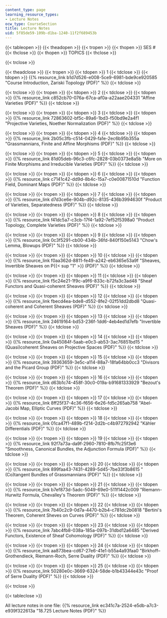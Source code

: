 ```yaml
---
content_type: page
learning_resource_types:
- Lecture Notes
ocw_type: CourseSection
title: Lecture Notes
uid: 5f85de59-109b-d1ba-1240-11f2f689453b
---
```

{{< tableopen >}}
{{< theadopen >}}
{{< tropen >}}
{{< thopen >}}
SES #
{{< thclose >}}
{{< thopen >}}
TOPICS
{{< thclose >}}

{{< trclose >}}

{{< theadclose >}}
{{< tropen >}}
{{< tdopen >}}
1
{{< tdclose >}}
{{< tdopen >}}
{{% resource_link b1d7d526-e008-5ce9-6981-bde9ce920585 "Course Introduction, Zariski Topology (PDF)" %}}
{{< tdclose >}}

{{< trclose >}}
{{< tropen >}}
{{< tdopen >}}
2
{{< tdclose >}}
{{< tdopen >}}
{{% resource_link c852cb70-076a-67ca-af0a-a22aae204331 "Affine Varieties (PDF)" %}}
{{< tdclose >}}

{{< trclose >}}
{{< tropen >}}
{{< tdopen >}}
3
{{< tdclose >}}
{{< tdopen >}}
{{% resource_link 72863602-bf5c-89a6-1bd3-f50bd9e2a4f1 "Projective Varieties, Noether Normalization (PDF)" %}}
{{< tdclose >}}

{{< trclose >}}
{{< tropen >}}
{{< tdopen >}}
4
{{< tdclose >}}
{{< tdopen >}}
{{% resource_link 2b05c3fb-c514-0429-fa1e-2ec6b95b355a "Grassmannians, Finite and Affine Morphisms (PDF)" %}}
{{< tdclose >}}

{{< trclose >}}
{{< tropen >}}
{{< tdopen >}}
5
{{< tdclose >}}
{{< tdopen >}}
{{% resource_link 81d05deb-96c3-c6fc-2828-03b0373e8a5b "More on Finite Morphisms and Irreducible Varieties (PDF)" %}}
{{< tdclose >}}

{{< trclose >}}
{{< tropen >}}
{{< tdopen >}}
6
{{< tdclose >}}
{{< tdopen >}}
{{% resource_link c7141c42-dd9d-8b4c-15a7-c0e00871510d "Function Field, Dominant Maps (PDF)" %}}
{{< tdclose >}}

{{< trclose >}}
{{< tropen >}}
{{< tdopen >}}
7
{{< tdclose >}}
{{< tdopen >}}
{{% resource_link d7d3ce6e-904b-d92c-8135-436b3994630f "Product of Varieties, Separatedness (PDF)" %}}
{{< tdclose >}}

{{< trclose >}}
{{< tropen >}}
{{< tdopen >}}
8
{{< tdclose >}}
{{< tdopen >}}
{{% resource_link f41dc5a7-c3cb-17f4-1a92-7ef52f5398a0 "Product Topology, Complete Varieties (PDF)" %}}
{{< tdclose >}}

{{< trclose >}}
{{< tropen >}}
{{< tdopen >}}
9
{{< tdclose >}}
{{< tdopen >}}
{{% resource_link 0c3f5291-cb00-434b-36fd-840f150e5143 "Chow's Lemma, Blowups (PDF)" %}}
{{< tdclose >}}

{{< trclose >}}
{{< tropen >}}
{{< tdopen >}}
10
{{< tdclose >}}
{{< tdopen >}}
{{% resource_link f0aa362d-8811-fe49-a242-eb6365e53a9f "Sheaves, Invertible Sheaves on P{{< sup \"1\" >}} (PDF)" %}}
{{< tdclose >}}

{{< trclose >}}
{{< tropen >}}
{{< tdopen >}}
11
{{< tdclose >}}
{{< tdopen >}}
{{% resource_link f5c24e21-1f9c-a9f6-833c-b72fa3c3ad48 "Sheaf Functors and Quasi-coherent Sheaves (PDF)" %}}
{{< tdclose >}}

{{< trclose >}}
{{< tropen >}}
{{< tdopen >}}
12
{{< tdclose >}}
{{< tdopen >}}
{{% resource_link fbecd4ea-bde8-d552-8fe2-02f51dd2dbd8 "Quasi-coherent and Coherent Sheaves (PDF)" %}}
{{< tdclose >}}

{{< trclose >}}
{{< tropen >}}
{{< tdopen >}}
13
{{< tdclose >}}
{{< tdopen >}}
{{% resource_link 24619164-bd53-236f-1dd6-4eb4ed1d7efb "Invertible Sheaves (PDF)" %}}
{{< tdclose >}}

{{< trclose >}}
{{< tropen >}}
{{< tdopen >}}
14
{{< tdclose >}}
{{< tdopen >}}
{{% resource_link 0a45084f-5aab-e0c3-ab53-3ac76851bd15 "(Quasi)coherent Sheaves on Projective Spaces (PDF)" %}}
{{< tdclose >}}

{{< trclose >}}
{{< tropen >}}
{{< tdopen >}}
15
{{< tdclose >}}
{{< tdopen >}}
{{% resource_link 39363659-3e5c-a114-88a7-18fa64bb0cc3 "Divisors and the Picard Group (PDF)" %}}
{{< tdclose >}}

{{< trclose >}}
{{< tropen >}}
{{< tdopen >}}
16
{{< tdclose >}}
{{< tdopen >}}
{{% resource_link d63b1c74-458f-30c0-019a-b91681333929 "Bezout's Theorem (PDF)" %}}
{{< tdclose >}}

{{< trclose >}}
{{< tropen >}}
{{< tdopen >}}
17
{{< tdclose >}}
{{< tdopen >}}
{{% resource_link 8ff25f37-4c36-f656-6e26-fd5c265ab758 "Abel-Jacobi Map, Elliptic Curves (PDF)" %}}
{{< tdclose >}}

{{< trclose >}}
{{< tropen >}}
{{< tdopen >}}
18
{{< tdclose >}}
{{< tdopen >}}
{{% resource_link 01ca47f1-489b-f214-2d2b-c4b972792942 "Kähler Differentials (PDF)" %}}
{{< tdclose >}}

{{< trclose >}}
{{< tropen >}}
{{< tdopen >}}
19
{{< tdclose >}}
{{< tdopen >}}
{{% resource_link 92f7a73a-da9f-2960-7810-8fb7fc25f3e6 "Smoothness, Canonical Bundles, the Adjunction Formula (PDF)" %}}
{{< tdclose >}}

{{< trclose >}}
{{< tropen >}}
{{< tdopen >}}
20
{{< tdclose >}}
{{< tdopen >}}
{{% resource_link 899faa43-7431-4289-5d45-7be33f3b8615 "(Co)tangent Bundles of Grassmannians (PDF)" %}}
{{< tdclose >}}

{{< trclose >}}
{{< tropen >}}
{{< tdopen >}}
21
{{< tdclose >}}
{{< tdopen >}}
{{% resource_link b7ef873d-5adc-5049-69e0-511f1442c009 "Riemann-Hurwitz Formula, Chevalley's Theorem (PDF)" %}}
{{< tdclose >}}

{{< trclose >}}
{{< tropen >}}
{{< tdopen >}}
22
{{< tdclose >}}
{{< tdopen >}}
{{% resource_link 7b40c2c9-0d7a-4470-b2b4-c781dc2b0818 "Bertini's Theorem, Coherent Sheves on Curves (PDF)" %}}
{{< tdclose >}}

{{< trclose >}}
{{< tropen >}}
{{< tdopen >}}
23
{{< tdclose >}}
{{< tdopen >}}
{{% resource_link 7abc4fb8-038a-185a-097b-31dbd12a6485 "Derived Functors, Existence of Sheaf Cohomology (PDF)" %}}
{{< tdclose >}}

{{< trclose >}}
{{< tropen >}}
{{< tdopen >}}
24
{{< tdclose >}}
{{< tdopen >}}
{{% resource_link aa873bea-cd67-27e6-41e1-b55a4a93faa0 "Birkhoff–Grothendieck, Riemann-Roch, Serre Duality (PDF)" %}}
{{< tdclose >}}

{{< trclose >}}
{{< tropen >}}
{{< tdopen >}}
25
{{< tdclose >}}
{{< tdopen >}}
{{% resource_link 50280e0c-3669-6324-58de-b1b43344e43c "Proof of Serre Duality (PDF)" %}}
{{< tdclose >}}

{{< trclose >}}

{{< tableclose >}}

All lecture notes in one file: {{% resource_link ec341c7a-2524-e5db-a7c3-e939f322613a "18.725 Lecture Notes (PDF)" %}}